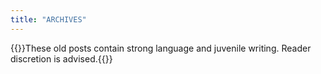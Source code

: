 ```yaml
---
title: "ARCHIVES"
---
```



{{<note title="Warning">}}These old posts contain strong language and juvenile writing. Reader discretion is advised.{{</note>}}
